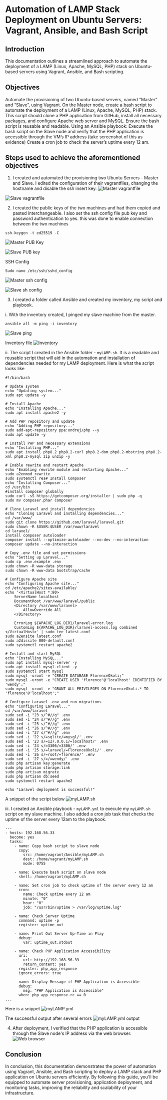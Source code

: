 # Automation of LAMP Stack Deployment on Ubuntu Servers: Vagrant, Ansible, and Bash Script 

## Introduction
 This documentation outlines a streamlined approach to automate the deployment of a LAMP (Linux, Apache, MySQL, PHP) stack on Ubuntu-based servers using Vagrant, Ansible, and Bash scripting. 

 ## Objectives
 Automate the provisioning of two Ubuntu-based servers, named “Master” and “Slave”, using Vagrant.
On the Master node, create a bash script to automate the deployment of a LAMP (Linux, Apache, MySQL, PHP) stack.
This script should clone a PHP application from GitHub, install all necessary packages, and configure Apache web server and MySQL. 
Ensure the bash script is reusable and readable.
Using an Ansible playbook:
Execute the bash script on the Slave node and verify that the PHP application is accessible through the VM’s IP address (take screenshot of this as evidence)
Create a cron job to check the server’s uptime every 12 am.

## Steps used to achieve the aforementioned objectives

1. I created and automated the provisioning two Ubuntu Servers - Master and Slave. I edited the configuration of their vagrantfiles, changing the hostname and disable the ssh insert key.
![Master vagrantfile](/Second_Semester_Exam/Images/Master_vagrantfile.png)

![Slave vagrantfile](/Second_Semester_Exam/Images/Slave_vagrantfile.png)

2. I created the public keys of the two machines and had them copied and pasted interchangeable. I also set the ssh config file pub key and password authentication to yes. this was done to enable connection between the two machines

```
ssh-keygen -t ed25519 -C 

```

![Master PUB Key](/Second_Semester_Exam/Images/Master_ssh-keygen.png)

![Slave PUB key](/Second_Semester_Exam/Images/Slave_ssh-keygen.png)

SSH Config
```
Sudo nano /etc/ssh/sshd_config
```

![Master ssh config](/Second_Semester_Exam/Images/Master_sshd_config.png)

![Slave sh config](/Second_Semester_Exam/Images/Slave_ssh_config.png)

3. I created a folder called Ansible and created my inventory, my script and playbook.

i. With the inventory created, I pinged my slave machine from the master.
```
ansible all -m ping -i inventory
```

![Slave ping](/Second_Semester_Exam/Images/Ansible_Slave_Ping.png)

Inventory file
![Inventory](/Second_Semester_Exam/Images/Inventory.png)

ii. The script I created in the Ansible folder - `myLAMP.sh`. It is a readable and reusable script that will aid in the automation and installation of dependencies needed for my LAMP deployment. Here is what the script looks like
```
#!/bin/bash

# Update system
echo "Updating system..."
sudo apt update -y

# Install Apache
echo "Installing Apache..."
sudo apt install apache2 -y

# Add PHP repository and update
echo "Adding PHP repository..."
sudo add-apt-repository ppa:ondrej/php --y
sudo apt update -y

# Install PHP and necessary extensions
echo "Installing PHP..."
sudo apt install php8.2 php8.2-curl php8.2-dom php8.2-mbstring php8.2-xml php8.2-mysql zip unzip -y

# Enable rewrite and restart Apache
echo "Enabling rewrite module and restarting Apache..."
sudo a2enmod rewrite
sudo systemctl res# Install Composer
echo "Installing Composer..."
cd /usr/bin
#install composer globally
sudo curl -sS https://getcomposer.org/installer | sudo php -q
sudo mv composer.phar composer

# Clone Laravel and install dependencies
echo "Cloning Laravel and installing dependencies..."
cd /var/www/
sudo git clone https://github.com/laravel/laravel.git
sudo chown -R $USER:$USER /var/www/laravel
cd laravel/
install composer autoloader
composer install --optimize-autoloader --no-dev --no-interaction
composer update --no-interaction

# Copy .env file and set permissions
echo "Setting up Laravel..."
sudo cp .env.example .env
sudo chown -R www-data storage
sudo chown -R www-data bootstrap/cache

# Configure Apache site
echo "Configuring Apache site..."
cd /etc/apache2/sites-available/
echo '<VirtualHost *:80>
    ServerName localhost
    DocumentRoot /var/www/laravel/public
    <Directory /var/www/laravel>
        AllowOverride All
    </Directory>

    ErrorLog ${APACHE_LOG_DIR}/laravel-error.log
    CustomLog ${APACHE_LOG_DIR}/laravel-access.log combined
</VirtualHost>' | sudo tee latest.conf
sudo a2ensite latest.conf
sudo a2dissite 000-default.conf
sudo systemctl restart apache2

# Install and start MySQL
echo "Installing MySQL..."
sudo apt install mysql-server -y
sudo apt install mysql-client -y
sudo systemctl start mysql
sudo mysql -uroot -e "CREATE DATABASE FlorenceOkoli;"
sudo mysql -uroot -e "CREATE USER 'florence'@'localhost' IDENTIFIED BY 'wendy';"
sudo mysql -uroot -e "GRANT ALL PRIVILEGES ON FlorenceOkoli.* TO 'florence'@'localhost';"

# Configure Laravel .env and run migrations
echo "Configuring Laravel..."
cd /var/www/laravel
sudo sed -i "23 s/^#//g" .env
sudo sed -i "24 s/^#//g" .env
sudo sed -i "25 s/^#//g" .env
sudo sed -i "26 s/^#//g" .env
sudo sed -i "27 s/^#//g" .env
sudo sed -i '22 s/=sqlite/=mysql/' .env
sudo sed -i '23 s/=127.0.0.1/=localhost/' .env
sudo sed -i '24 s/=3306/=3306/' .env
sudo sed -i '25 s/=laravel/=FlorenceOkoli/' .env
sudo sed -i '26 s/=root/=florence/' .env
sudo sed -i '27 s/=/=wendy/' .env
sudo php artisan key:generate
sudo php artisan storage:link
sudo php artisan migrate
sudo php artisan db:seed
sudo systemctl restart apache2

echo "Laravel deployment is successful!"
```

A snippet of the script below
![myLAMP.sh](/Second_Semester_Exam/Images/myLAMP.sh.png)

iii. I created an Ansible playbook - `myLAMP.yml` to execute my `myLAMP.sh` script on my slave machine. I also added a cron job task that checks the uptime of the server every 12am to the playbook.
```
---
- hosts: 192.168.56.33
  become: yes
  tasks:
    - name: Copy bash script to slave node
      copy:
        src: /home/vagrant/Ansible/myLAMP.sh
        dest: /home/vagrant/myLAMP.sh
        mode: 0755

    - name: Execute bash script on slave node
      shell: /home/vagrant/myLAMP.sh

    - name: Set cron job to check uptime of the server every 12 am
      cron:
        name: Check uptime every 12 am
        minute: "0"
        hour: "0"
        job: "/usr/bin/uptime > /var/log/uptime.log"

    - name: Check Server Uptime
      command: uptime -p
      register: uptime_out

    - name: Print Out Server Up-Time in Play
      debug:
        var: uptime_out.stdout

    - name: Check PHP Application Accessibility
      uri:
        url: http://192.168.56.33
        return_content: yes
      register: php_app_response
      ignore_errors: true

    - name: Display Message if PHP Application is Accessible
      debug:
        msg: "PHP Application is Accessible"
      when: php_app_response.rc == 0
...
```

Here is a snippet 
![myLAMP.yml](/Second_Semester_Exam/Images/myLAMP.yml.png)

The successful output after several errors
![myLAMP.yml output](/Second_Semester_Exam/Images/myLAMP.yml_Output.png)

4. After deployment, I verified that the PHP application is accessible through the Slave node's IP address via the web browser.
![Web browser](/Second_Semester_Exam/Images/Laravel_Deployment_on_slave.png)

## Conclusion
In conclusion, this documentation demonstrates the power of automation using Vagrant, Ansible, and Bash scripting to deploy a LAMP stack and PHP application on Ubuntu servers efficiently. By following this guide, you'll be equipped to automate server provisioning, application deployment, and monitoring tasks, improving the reliability and scalability of your infrastructure.


